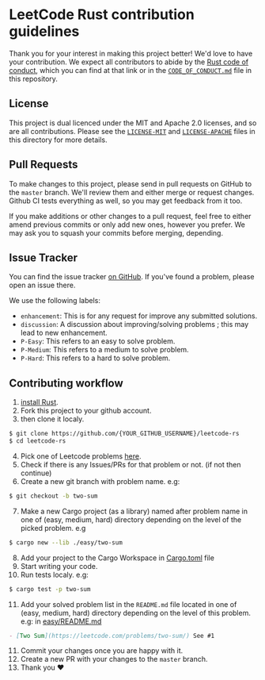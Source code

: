 # LeetCode Rust contribution guidelines

Thank you for your interest in making this project
better! We'd love to have your contribution. We expect all contributors to
abide by the [Rust code of conduct], which you can find at that link or in the
[`CODE_OF_CONDUCT.md`] file in this repository.

[rust code of conduct]: https://www.rust-lang.org/policies/code-of-conduct
[`code_of_conduct.md`]: CODE_OF_CONDUCT.md

## License

This project is dual licenced under the MIT and Apache 2.0 licenses, and so are all
contributions. Please see the [`LICENSE-MIT`] and [`LICENSE-APACHE`] files in
this directory for more details.

[`license-mit`]: LICENSE-MIT
[`license-apache`]: LICENSE-APACHE

## Pull Requests

To make changes to this project, please send in pull requests on GitHub to the `master`
branch. We'll review them and either merge or request changes. Github CI tests
everything as well, so you may get feedback from it too.

If you make additions or other changes to a pull request, feel free to either amend
previous commits or only add new ones, however you prefer. We may ask you to squash
your commits before merging, depending.

## Issue Tracker

You can find the issue tracker [on
GitHub](https://github.com/shekohex/leetcode-rs/issues). If you've found a
problem, please open an issue there.

We use the following labels:

- `enhancement`: This is for any request for improve any submitted solutions.
- `discussion`: A discussion about improving/solving problems ; this may lead to new
  enhancement.
- `P-Easy`: This refers to an easy to solve problem.
- `P-Medium`: This refers to a medium to solve problem.
- `P-Hard`: This refers to a hard to solve problem.

## Contributing workflow

1. [install Rust].
2. Fork this project to your github account.
3. then clone it localy.

```bash
$ git clone https://github.com/{YOUR_GITHUB_USERNAME}/leetcode-rs
$ cd leetcode-rs
```

4. Pick one of Leetcode problems [here].
5. Check if there is any Issues/PRs for that problem or not. (if not then continue)
6. Create a new git branch with problem name. e.g:

```bash
$ git checkout -b two-sum
```

7. Make a new Cargo project (as a library) named after problem name in one of (easy, medium, hard) directory depending on the level of the picked problem. e.g

```bash
$ cargo new --lib ./easy/two-sum
```

8. Add your project to the Cargo Workspace in [Cargo.toml](Cargo.toml) file
9. Start writing your code.
10. Run tests localy. e.g:

```bash
$ cargo test -p two-sum
```

11. Add your solved problem list in the `README.md` file located in one of (easy, medium, hard) directory depending on the level of this problem. e.g: in [easy/README.md](easy/README.md)

```md
- [Two Sum](https://leetcode.com/problems/two-sum/) See #1
```

11. Commit your changes once you are happy with it.
12. Create a new PR with your changes to the `master` branch.
13. Thank you :heart:

[install rust]: http://rust-lang.org/install.html
[here]: https://leetcode.com/problemset/all/
